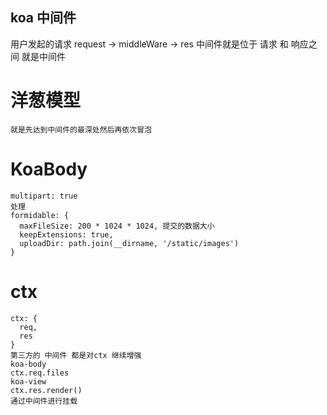 ## koa 中间件
  用户发起的请求 request    -> middleWare   ->  res
  中间件就是位于 请求  和  响应之间 就是中间件

  # 洋葱模型
    就是先达到中间件的最深处然后再依次冒泡

  # KoaBody
    multipart: true
    处理
    formidable: {
      maxFileSize: 200 * 1024 * 1024, 提交的数据大小
      keepExtensions: true,
      uploadDir: path.join(__dirname, '/static/images')
    }

  # ctx
    ctx: {
      req,
      res
    }
    第三方的 中间件 都是对ctx 继续增强
    koa-body
    ctx.req.files
    koa-view
    ctx.res.render()
    通过中间件进行挂载